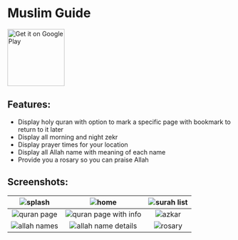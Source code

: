 # Muslim Guide
[<img alt="Get it on Google Play" height="128" src="https://play.google.com/intl/en_us/badges/images/generic/en_badge_web_generic.png">](https://play.google.com/store/apps/details?id=com.hossam.muslim_guide)
## Features:
- Display  holy quran with option to mark a specific page with bookmark to return to it later
- Display all morning and night zekr
- Display prayer times for your location
- Display all Allah name with meaning of each name
- Provide you a rosary so you can praise Allah

## Screenshots:
| ![splash](https://user-images.githubusercontent.com/18370055/130337275-7944357b-7a32-4bf0-a716-e6a375b4587f.jpg) | ![home](https://user-images.githubusercontent.com/18370055/130337269-2c37ed31-2332-4203-8970-4f4211ce1555.jpg)  | ![surah list](https://user-images.githubusercontent.com/18370055/130337277-37bb168d-f733-4891-b2bd-3515b687eaaf.jpg) | 
| :---: |:---:| :---:| 
| ![quran page](https://user-images.githubusercontent.com/18370055/130337271-fa59433b-0fee-464a-be5e-66a9a5dad86e.jpg) | ![quran page with info](https://user-images.githubusercontent.com/18370055/130337270-4c110164-0be1-47f3-a96a-166cbd7b7344.jpg) | ![azkar](https://user-images.githubusercontent.com/18370055/130337267-50b6acad-943f-4fe7-899e-5e870a689193.jpg)  | 
| ![allah names](https://user-images.githubusercontent.com/18370055/130337266-614c253a-aa9a-45d2-9866-e22fd9e7d032.jpg) | ![allah name details](https://user-images.githubusercontent.com/18370055/130337265-9c986c82-060f-42ba-add0-e628fffe04c0.jpg) | ![rosary](https://user-images.githubusercontent.com/18370055/130337273-cf0615ab-d5ec-40bb-bf5d-82792daeab57.jpg) |
